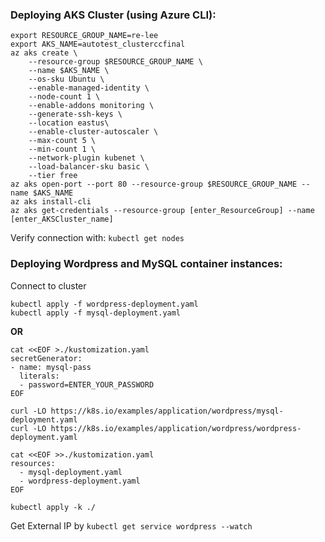 ### Deploying AKS Cluster (using Azure CLI):
```
export RESOURCE_GROUP_NAME=re-lee
export AKS_NAME=autotest_clusterccfinal
az aks create \
	--resource-group $RESOURCE_GROUP_NAME \
	--name $AKS_NAME \
	--os-sku Ubuntu \
	--enable-managed-identity \
	--node-count 1 \
	--enable-addons monitoring \
	--generate-ssh-keys \
	--location eastus\
	--enable-cluster-autoscaler \
	--max-count 5 \
	--min-count 1 \
	--network-plugin kubenet \
	--load-balancer-sku basic \
	--tier free
az aks open-port --port 80 --resource-group $RESOURCE_GROUP_NAME --name $AKS_NAME
az aks install-cli
az aks get-credentials --resource-group [enter_ResourceGroup] --name [enter_AKSCluster_name]
```
Verify connection with: `kubectl get nodes`
### Deploying Wordpress and MySQL container instances:
Connect to cluster

```
kubectl apply -f wordpress-deployment.yaml
kubectl apply -f mysql-deployment.yaml
```
**OR**
```
cat <<EOF >./kustomization.yaml
secretGenerator:
- name: mysql-pass
  literals:
  - password=ENTER_YOUR_PASSWORD
EOF

curl -LO https://k8s.io/examples/application/wordpress/mysql-deployment.yaml
curl -LO https://k8s.io/examples/application/wordpress/wordpress-deployment.yaml
  
cat <<EOF >>./kustomization.yaml
resources:
  - mysql-deployment.yaml
  - wordpress-deployment.yaml
EOF

kubectl apply -k ./
```
Get External IP by `kubectl get service wordpress --watch`
